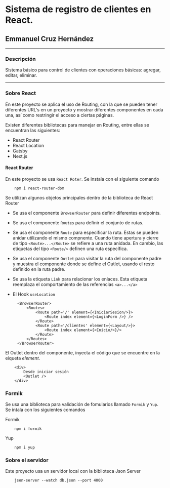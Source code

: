 # Sistema de registro de clientes en React.
## Emmanuel Cruz Hernández

----

### Descripción

Sistema básico para control de clientes con operaciones básicas: agregar, editar, eliminar.

----

### Sobre React

En este proyecto se aplica el uso de Routing, con la que se pueden tener diferentes URL's en un proyecto y mostrar diferentes componentes en cada una, así como restringir el acceso a ciertas páginas.

Existen diferentes bibliotecas para manejar en Routing, entre ellas se encuentran las siguientes:

* React Router
* React Location
* Gatsby
* Next.js

#### React Router

En este proyecto se usa `React Roter`. Se instala con el siguiente comando

        npm i react-router-dom

Se utilizan algunos objetos principales dentro de la biblioteca de React Router

* Se usa el componente `BrowserRouter` para definir diferentes endpoints.
* Se usa el componente `Routes` para definir el conjunto de rutas.
* Se usa el componente `Route` para especificar la ruta. Estas se pueden anidar utilizando el mismo compnente. Cuando tiene apertura y cierre de tipo `<Route>...</Route>` se refiere a una ruta anidada. En cambio, las etiquetas del tipo `<Route/>` definen una ruta específica.
* Se usa el componente `Outlet` para visitar la ruta del componente padre y muestra el componente donde se define el Outlet, usando el resto definido en la ruta padre.
* Se usa la etiqueta `Link` para relacionar los enlaces. Esta etiqueta reemplaza el comportamiento de las referencias `<a>...</a>`
* El Hook `useLocation` 

        <BrowserRouter>
            <Routes>
                <Route path='/' element={<IniciarSesion/>}>
                    <Route index element={<LoginForm />} />
                </Route>
                <Route path='/clientes' element={<Layout/>}>
                    <Route index element={<Inicio/>}/>
                </Route>
            </Routes>
        </BrowserRouter>

El Outlet dentro del componente, inyecta el código que se encuentre en la eiqueta _element_.

        <div>
            Desde iniciar sesión    
            <Outlet />
        </div>

### Formik

Se usa una biblioteca para validación de fomularios llamado `Formik` y `Yup`. Se intala con los siguientes comandos

Formik

        npm i formik

Yup

        npm i yup

### Sobre el servidor

Este proyecto usa un servidor local con la biblioteca Json Server

        json-server --watch db.json --port 4000